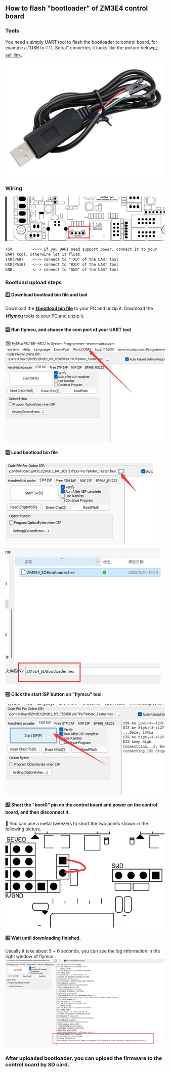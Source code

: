 ## How to flash "bootloader" of ZM3E4 control board
### Tools
You need a simply UART tool to flash the bootloader to control board, for example a "USB to TTL Serial" converter, it looks like the picture below[:point_right: sell link](https://www.aliexpress.com/item/32345829369.html).
![](./tool.jpg) 

### Wiring
![](0.jpg)
>
    +5V         <--> If you UART need support power, connect it to your UART tool, otherwire let it float.   
    TX0(PA9)    <--> connect to "TXD" of the UART tool  
    RX0(PA10)   <--> connect to "RXD" of the UART tool   
    GND         <--> connect to "GND" of the UART tool   

### Bootload upload steps
#### :one: Download bootload bin file and tool
Download the [:arrow_down:**bootload bin file**](./ZM3E4_SDBootloader.zip) to your PC and unzip it.
Download the [:arrow_down:**flymcu**](./flymcu.zip) tools to your PC and unzip it.
#### :two: Run flymcu, and choose the com port of your UART tool
![](1.jpg)
#### :three: Load bootload bin file
![](2.jpg)
![](3.jpg)
#### :four: Click the start ISP button on "flymcu" tool
![](4.jpg)
#### :five: Short the "boot0" pin on the control board and power on the control board, and then disconnect it.
:star2: You can use a metal tweezers to short the two points shown in the following picture.    
![](5.jpg)
#### :six: Wait until downloading finished.
Usually it take about 5 ~ 6 seconds, you can see the log information in the right window of flymcu.   
![](6.jpg)

### After uploaded bootloader, you can upload the firmware to the control board by SD card.